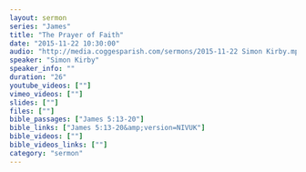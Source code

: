```yaml
---
layout: sermon
series: "James"
title: "The Prayer of Faith"
date: "2015-11-22 10:30:00"
audio: "http://media.coggesparish.com/sermons/2015-11-22 Simon Kirby.mp3"
speaker: "Simon Kirby"
speaker_info: ""
duration: "26"
youtube_videos: [""]
vimeo_videos: [""]
slides: [""]
files: [""]
bible_passages: ["James 5:13-20"]
bible_links: ["James 5:13-20&amp;version=NIVUK"]
bible_videos: [""]
bible_videos_links: [""]
category: "sermon"
---
```

